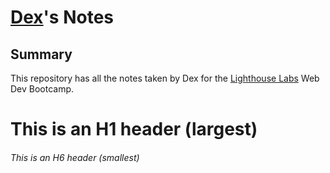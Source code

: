 # [Dex](https://github.com/DexTheFish)'s Notes
## Summary
This repository has all the notes taken by Dex for the [Lighthouse Labs](https://www.lighthouselabs.ca) Web Dev Bootcamp.
# This is an H1 header (largest)
###### This is an H6 header (smallest)
